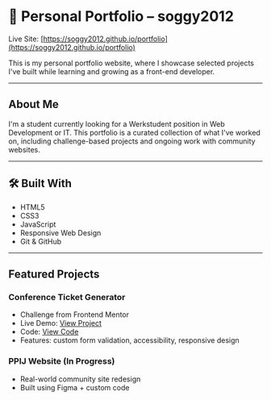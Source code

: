 # 💼 Personal Portfolio – soggy2012

Live Site: [https://soggy2012.github.io/portfolio](https://soggy2012.github.io/portfolio)

This is my personal portfolio website, where I showcase selected projects I've built while learning and growing as a front-end developer.

---

##  About Me

I'm a student currently looking for a Werkstudent position in Web Development or IT. This portfolio is a curated collection of what I've worked on, including challenge-based projects and ongoing work with community websites.

---

## 🛠️ Built With

- HTML5
- CSS3
- JavaScript
- Responsive Web Design
- Git & GitHub

---

##  Featured Projects

###  Conference Ticket Generator  
- Challenge from Frontend Mentor  
- Live Demo: [View Project](https://soggy2012.github.io/ticket-project)  
- Code: [View Code](https://github.com/soggy2012/ticket-project)  
- Features: custom form validation, accessibility, responsive design

###  PPIJ Website (In Progress)  
- Real-world community site redesign  
- Built using Figma + custom code  
